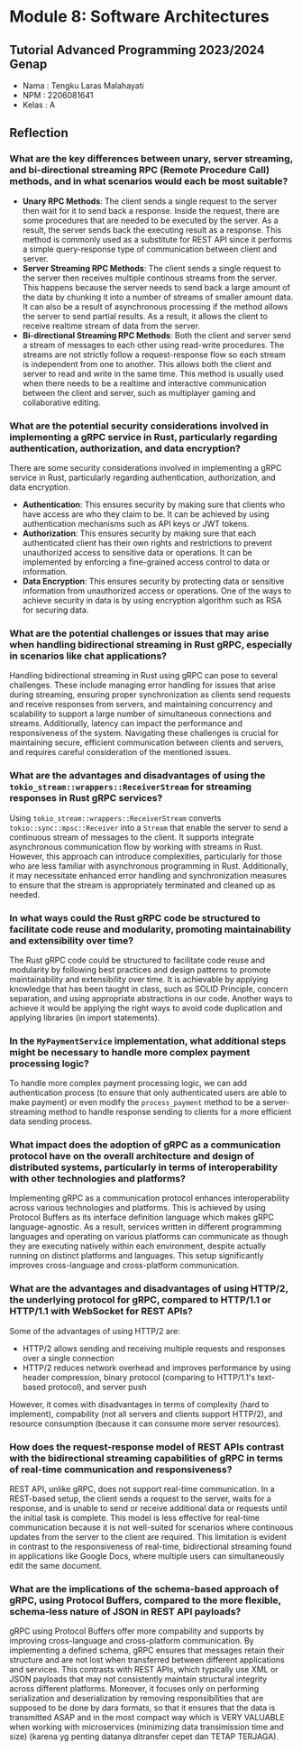 # Module 8: Software Architectures
## Tutorial Advanced Programming 2023/2024 Genap

* Nama  : Tengku Laras Malahayati
* NPM   : 2206081641
* Kelas : A

## Reflection
### What are the key differences between unary, server streaming, and bi-directional streaming RPC (Remote Procedure Call) methods, and in what scenarios would each be most suitable?

- **Unary RPC Methods**: The client sends a single request to the server then wait for it to send back a response. Inside the request, there are some procedures that are needed to be executed by the server. As a result, the server sends back the executing result as a response.  This method is commonly used as a substitute for REST API since it performs a simple query-response type of communication between client and server.
- **Server Streaming RPC Methods**: The client sends a single request to the server then receives multiple continous streams from the server. This happens because the server needs to send back a large amount of the data by chunking it into a number of streams of smaller amount data. It can also be a result of asynchronous processing if the method allows the server to send partial results. As a result, it allows the client to receive realtime stream of data from the server.
- **Bi-directional Streaming RPC Methods**: Both the client and server send a stream of messages to each other using read-write procedures. The streams are not strictly follow a request-response flow so each stream is independent from one to another. This allows both the client and server to read and write in the same time. This method is usually used when there needs to be a realtime and interactive communication between the client and server, such as multiplayer gaming and collaborative editing.

### What are the potential security considerations involved in implementing a gRPC service in Rust, particularly regarding authentication, authorization, and data encryption?

There are some security considerations involved in implementing a gRPC service in Rust, particularly regarding authentication, authorization, and data encryption.
- **Authentication**: This ensures security by making sure that clients who have access are who they claim to be. It can be achieved by using authentication mechanisms such as API keys or JWT tokens. 
- **Authorization**: This ensures security by making sure that each authenticated client has their own rights and restrictions to prevent unauthorized access to sensitive data or operations. It can be implemented by enforcing a fine-grained access control to data or information.
- **Data Encryption**: This ensures security by protecting data or sensitive information from unauthorized access or operations. One of the ways to achieve security in data is by using encryption algorithm such as RSA for securing data. 

### What are the potential challenges or issues that may arise when handling bidirectional streaming in Rust gRPC, especially in scenarios like chat applications?

Handling bidirectional streaming in Rust using gRPC can pose to several challenges. These include managing error handling for issues that arise during streaming, ensuring proper synchronization as clients send requests and receive responses from servers, and maintaining concurrency and scalability to support a large number of simultaneous connections and streams. Additionally, latency can impact the performance and responsiveness of the system. Navigating these challenges is crucial for maintaining secure, efficient communication between clients and servers, and requires careful consideration of the mentioned issues.

### What are the advantages and disadvantages of using the `tokio_stream::wrappers::ReceiverStream` for streaming responses in Rust gRPC services?

Using `tokio_stream::wrappers::ReceiverStream` converts `tokio::sync::mpsc::Receiver` into a `Stream` that enable the server to send a continuous stream of messages to the client. It supports integrate asynchronous communication flow by working with streams in Rust. However, this approach can introduce complexities, particularly for those who are less familiar with asynchronous programming in Rust. Additionally, it may necessitate enhanced error handling and synchronization measures to ensure that the stream is appropriately terminated and cleaned up as needed.

### In what ways could the Rust gRPC code be structured to facilitate code reuse and modularity, promoting maintainability and extensibility over time?

The Rust gRPC code could be structured to facilitate code reuse and modularity by following best practices and design patterns to promote maintainability and extensibility over time. It is achievable by applying knowledge that has been taught in class, such as SOLID Principle, concern separation, and using appropriate abstractions in our code. Another ways to achieve it would be applying the right ways to avoid code duplication and applying libraries (in import statements).

### In the `MyPaymentService` implementation, what additional steps might be necessary to handle more complex payment processing logic?

To handle more complex payment processing logic, we can add authentication process (to ensure that only authenticated users are able to make payment) or even modify the `process_payment` method to be a server-streaming method to handle response sending to clients for a more efficient data sending process.

### What impact does the adoption of gRPC as a communication protocol have on the overall architecture and design of distributed systems, particularly in terms of interoperability with other technologies and platforms?

Implementing gRPC as a communication protocol enhances interoperability across various technologies and platforms. This is achieved by using Protocol Buffers as its interface definition language which makes gRPC language-agnostic. As a result, services written in different programming languages and operating on various platforms can communicate as though they are executing natively within each environment, despite actually running on distinct platforms and languages. This setup significantly improves cross-language and cross-platform communication.

### What are the advantages and disadvantages of using HTTP/2, the underlying protocol for gRPC, compared to HTTP/1.1 or HTTP/1.1 with WebSocket for REST APIs?

Some of the advantages of using HTTP/2 are:
- HTTP/2 allows sending and receiving multiple requests and responses over a single connection
- HTTP/2 reduces network overhead and improves performance by using header compression, binary protocol (comparing to HTTP/1.1's text-based protocol), and server push

However, it comes with disadvantages in terms of complexity (hard to implement), compability (not all servers and clients support HTTP/2), and resource consumption (because it can consume more server resources).

### How does the request-response model of REST APIs contrast with the bidirectional streaming capabilities of gRPC in terms of real-time communication and responsiveness?

REST API, unlike gRPC, does not support real-time communication. In a REST-based setup, the client sends a request to the server, waits for a response, and is unable to send or receive additional data or requests until the initial task is complete. This model is less effective for real-time communication because it is not well-suited for scenarios where continuous updates from the server to the client are required. This limitation is evident in contrast to the responsiveness of real-time, bidirectional streaming found in applications like Google Docs, where multiple users can simultaneously edit the same document.

### What are the implications of the schema-based approach of gRPC, using Protocol Buffers, compared to the more flexible, schema-less nature of JSON in REST API payloads?

gRPC using Protocol Buffers offer more compability and supports by improving cross-language and cross-platform communication. By implementing a defined schema, gRPC ensures that messages retain their structure and are not lost when transferred between different applications and services. This contrasts with REST APIs, which typically use XML or JSON payloads that may not consistently maintain structural integrity across different platforms. Moreover, it focuses only on performing serialization and deserialization by removing responsibilities that are supposed to be done by dara formats, so that it ensures that the data is transmitted ASAP and in the most compact way which is VERY VALUABLE when working with microservices (minimizing data transimission time and size) (karena yg penting datanya ditransfer cepet dan TETAP TERJAGA).